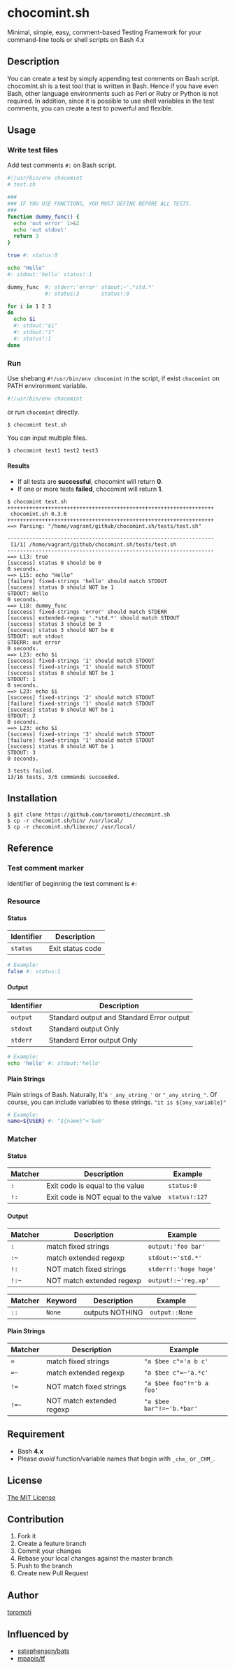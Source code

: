 # chocomint.sh

Minimal, simple, easy, comment-based Testing Framework for your command-line tools or shell scripts on Bash 4.x

## Description

You can create a test by simply appending test comments on Bash script.
chocomint.sh is a test tool that is written in Bash.
Hence if you have even Bash, other language environments such as Perl or
Ruby or Python is not required. In addition, since it is possible to use shell
variables in the test comments, you can create a test to powerful and flexible.

## Usage

### Write test files

Add test comments `#:` on Bash script.

``` bash
#!/usr/bin/env chocomint
# test.sh

###
### IF YOU USE FUNCTIONS, YOU MUST DEFINE BEFORE ALL TESTS.
###
function dummy_func() {
  echo 'out error' 1>&2
  echo 'out stdout'
  return 3
}

true #: status:0

echo "Hello"
#: stdout:'hello' status!:1

dummy_func  #: stderr:'error' stdout:~'.*std.*'
            #: status:3       status!:0

for i in 1 2 3
do
  echo $i
  #: stdout:"$i"
  #: stdout:"1"
  #: status!:1
done
```

### Run

Use shebang `#!/usr/bin/env chocomint` in the script,
if exist `chocomint` on PATH environment variable.

``` bash
#!/usr/bin/env chocomint
```

or run `chocomint` directly.

```
$ chocomint test.sh
```

You can input multiple files.

```
$ chocomint test1 test2 test3
```

#### Results

- If all tests are __successful__, chocomint will return __0__.
- If one or more tests __failed__, chocomint will return __1__.

```
$ chocomint test.sh
++++++++++++++++++++++++++++++++++++++++++++++++++++++++++++++++++
 chocomint.sh 0.3.6
++++++++++++++++++++++++++++++++++++++++++++++++++++++++++++++++++
==> Parsing: "/home/vagrant/github/chocomint.sh/tests/test.sh"

------------------------------------------------------------------
 [1/1] /home/vagrant/github/chocomint.sh/tests/test.sh
------------------------------------------------------------------
==> L13: true
[success] status 0 should be 0
0 seconds.
==> L15: echo "Hello"
[failure] fixed-strings 'hello' should match STDOUT
[success] status 0 should NOT be 1
STDOUT: Hello
0 seconds.
==> L18: dummy_func
[success] fixed-strings 'error' should match STDERR
[success] extended-regexp '.*std.*' should match STDOUT
[success] status 3 should be 3
[success] status 3 should NOT be 0
STDOUT: out stdout
STDERR: out error
0 seconds.
==> L23: echo $i
[success] fixed-strings '1' should match STDOUT
[success] fixed-strings '1' should match STDOUT
[success] status 0 should NOT be 1
STDOUT: 1
0 seconds.
==> L23: echo $i
[success] fixed-strings '2' should match STDOUT
[failure] fixed-strings '1' should match STDOUT
[success] status 0 should NOT be 1
STDOUT: 2
0 seconds.
==> L23: echo $i
[success] fixed-strings '3' should match STDOUT
[failure] fixed-strings '1' should match STDOUT
[success] status 0 should NOT be 1
STDOUT: 3
0 seconds.

3 tests failed.
13/16 tests, 3/6 commands succeeded.
```

## Installation

```
$ git clone https://github.com/toromoti/chocomint.sh
$ cp -r chocomint.sh/bin/ /usr/local/
$ cp -r chocomint.sh/libexec/ /usr/local/
```

## Reference

### Test comment marker

Identifier of beginning the test comment is `#:`

### Resource

#### Status

| Identifier | Description
|------------|-------------
| `status`   | Exit status code

``` bash
# Example:
false #: status:1
```

#### Output

| Identifier | Description
|------------|-------------
| `output`   | Standard output and Standard Error output
| `stdout`   | Standard output Only
| `stderr`   | Standard Error output Only

``` bash
# Example:
echo 'hello' #: stdout:'hello'
```

#### Plain Strings

Plain strings of Bash. Naturally, It's `'_any_string_'` or `"_any_string_"`. Of course, you can include variables to these strings. `"it is ${any_variable}"`

``` bash
# Example:
name=${USER} #: "${name}"='bob'
```

### Matcher

#### Status

| Matcher | Description                         | Example                   |
|---------|-------------------------------------|---------------------------|
| `:`     | Exit code is equal to the value     | `status:0`                |
| `!:`    | Exit code is NOT equal to the value | `status!:127`             |

#### Output

| Matcher  | Description                         | Example                   |
|----------|-------------------------------------|---------------------------|
| `:`      | match fixed strings                 | `output:'foo bar'`
| `:~`     | match extended regexp               | `stdout:~'std.*'`
| `!:`     | NOT match fixed strings             | `stderr!:'hoge hoge'`
| `!:~`    | NOT match extended regexp           | `output!:~'reg.xp'`

| Matcher  | Keyword | Description     | Example         |
|----------|---------|-----------------|-----------------|
| `::`     | `None`  | outputs NOTHING | `output::None`

#### Plain Strings

| Matcher | Description                         | Example                   |
|---------|-------------------------------------|---------------------------|
| `=`     | match fixed strings                 | `"a $bee c"='a b c'`
| `=~`    | match extended regexp               | `"a $bee c"=~'a.*c'`
| `!=`    | NOT match fixed strings             | `"a $bee foo"!='b a foo'`
| `!=~`   | NOT match extended regexp           | `"a $bee bar"!=~'b.*bar'`

## Requirement

- Bash __4.x__
- Please _avoid_ function/variable names that begin with `_chm_` or `_CHM_`.

## License

[The MIT License](http://opensource.org/licenses/MIT)

## Contribution

1. Fork it
2. Create a feature branch
3. Commit your changes
4. Rebase your local changes against the master branch
5. Push to the branch
6. Create new Pull Request

## Author

[toromoti](https://github.com/toromoti)

## Influenced by

- [sstephenson/bats](https://github.com/sstephenson/bats)
- [mpapis/tf](https://github.com/mpapis/tf)
